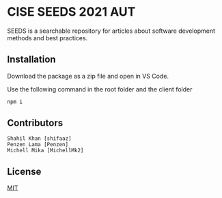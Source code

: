 # CISE SEEDS 2021 AUT


SEEDS is a searchable repository for articles about software development methods and best practices.

## Installation

Download the package as a zip file and open in VS Code.

Use the following command in the root folder and the client folder
```bash
npm i 
```

## Contributors
```
Shahil Khan [shifaaz]
Penzen Lama [Penzen]
Michell Mika [MichellMk2]
```
## License
[MIT](https://choosealicense.com/licenses/mit/)
